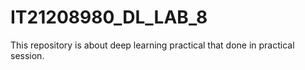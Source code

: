 # IT21208980_DL_LAB_8
This repository is about deep learning practical that done in practical session. 

